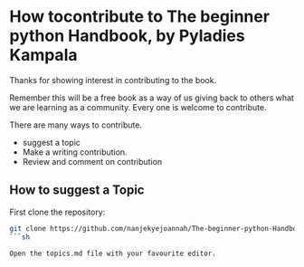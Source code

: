 # How tocontribute to The beginner python Handbook, by Pyladies Kampala

Thanks for showing interest in contributing to the book.

Remember this will be a free book as a way of us giving back to others what we are learning as a community. 
Every one is welcome to contribute.

There are many ways to contribute.
* suggest a topic
* Make a writing contribution.
* Review and comment on contribution

## How to suggest a Topic

First clone the repository:

```sh
git clone https://github.com/nanjekyejoannah/The-beginner-python-Handbook
```sh

Open the topics.md file with your favourite editor.

